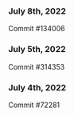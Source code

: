 ### July 8th, 2022

Commit #134006

### July 5th, 2022

Commit #314353


### July 4th, 2022

Commit #72281
